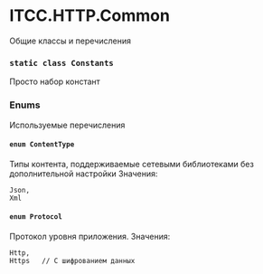 ﻿# ITCC.HTTP.Common

Общие классы и перечисления

### `static class Constants`

Просто набор констант

### Enums

Используемые перечисления

#### `enum ContentType`

Типы контента, поддерживаемые сетевыми библиотеками без дополнительной настройки
Значения:

```
Json,
Xml
```


#### `enum Protocol`

Протокол уровня приложения. Значения:
```
Http,
Https   // С шифрованием данных
```

```